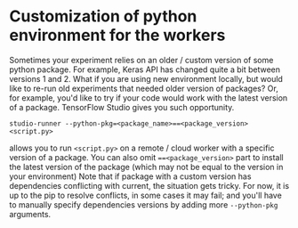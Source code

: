 # Customization of python environment for the workers
Sometimes your experiment relies on an older / custom version of some python package. For example, Keras API has changed quite a bit between versions 1 and 2. What if you are using new environment locally, but would like to re-run old experiments 
that needed older version of packages? Or, for example, you'd like to try if your code would work with the latest version of a package. 
TensorFlow Studio gives you such opportunity. 

    studio-runner --python-pkg=<package_name>==<package_version> <script.py>

allows you to run `<script.py>` on a remote / cloud worker with a specific version of a package. You can also omit `==<package_version>` part to install the latest version of the package (which may not be equal to the version in your environment)
Note that if package with a custom version has dependencies conflicting with current, the situation gets tricky. For now, it is up to the pip to resolve conflicts, in some cases it may fail; and you'll have to manually specify 
dependencies versions by adding more `--python-pkg` arguments.
